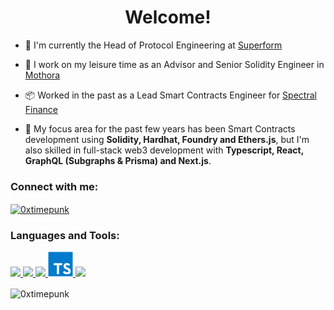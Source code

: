 <h1 align="center">Welcome!</h1>

- 🏹 I'm currently the Head of Protocol Engineering at [Superform](https://superform.xyz)

- 🔭 I work on my leisure time as an Advisor and Senior Solidity Engineer in [Mothora](https://mothora.xyz)

- 📦 Worked in the past as a Lead Smart Contracts Engineer for [Spectral Finance](https://spectral.finance)

- 💬 My focus area for the past few years has been Smart Contracts development using **Solidity, Hardhat, Foundry and Ethers.js**, but I'm also skilled in full-stack web3 development with **Typescript, React, GraphQL (Subgraphs & Prisma) and Next.js**. 


<h3 align="left">Connect with me:</h3>
<p align="left">
<a href="https://twitter.com/0xtimepunk" target="blank"><img align="center" src="https://raw.githubusercontent.com/rahuldkjain/github-profile-readme-generator/master/src/images/icons/Social/twitter.svg" alt="0xtimepunk" height="30" width="40" /></a>
</p>

<h3 align="left">Languages and Tools:</h3>
<p align="left"> 
    <a href="https://book.getfoundry.sh" > <img width ='32px' src ='https://avatars.githubusercontent.com/u/99892494?s=200&v=4' /> </a>
  <a href= https://hardhat.org > <img width ='32px' src ='https://encrypted-tbn0.gstatic.com/images?q=tbn:ANd9GcRj4GcOrXLeO9nnIV7OMu0BB17J46L3Okm1-w&usqp=CAU' /> </a>
  <a href="https://reactjs.org"/ > <img width ='32px' src ='https://raw.githubusercontent.com/rahulbanerjee26/githubAboutMeGenerator/main/icons/reactjs.svg'> </a>
  <a href="https://www.typescriptlang.org/" target="_blank" rel="noreferrer"> <img src="https://raw.githubusercontent.com/devicons/devicon/master/icons/typescript/typescript-original.svg" alt="typescript" width="40" height="40"/> </a> 
<a href="https://www.javascript.com"/ > <img width ='32px' src ='https://raw.githubusercontent.com/rahulbanerjee26/githubAboutMeGenerator/main/icons/javascript.svg'> </a>
</p>

<p><img align="center" src="https://github-readme-streak-stats.herokuapp.com/?user=0xtimepunk&theme=dark" alt="0xtimepunk" /></p>
